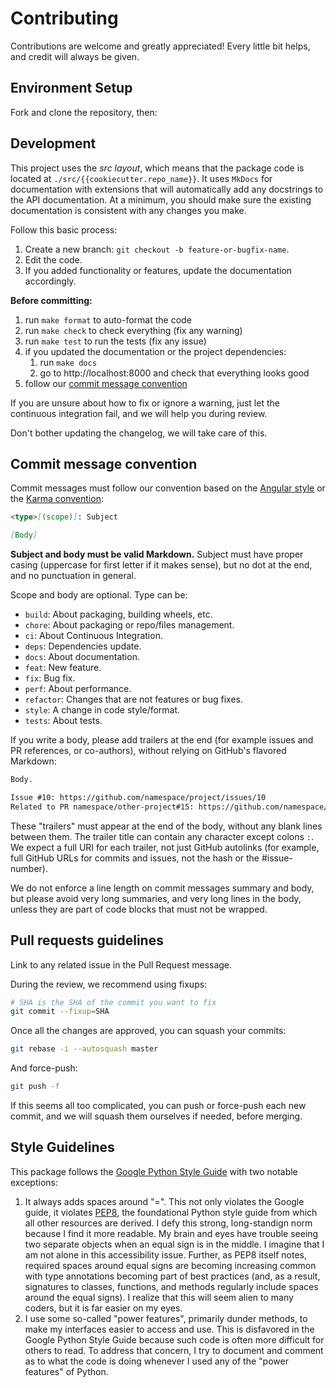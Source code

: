 # Contributing

Contributions are welcome and greatly appreciated!
Every little bit helps, and credit will always be given.

## Environment Setup

Fork and clone the repository, then:

## Development

This project uses the *src layout*, which means that the package code is located
at `./src/{{cookiecutter.repo_name}}`. It uses `MkDocs` for documentation with 
extensions that will automatically add any docstrings to the API documentation.
At a minimum, you should make sure the existing documentation is consistent with
any changes you make.

Follow this basic process:

1. Create a new branch: `git checkout -b feature-or-bugfix-name`.
2. Edit the code.
3. If you added functionality or features, update the documentation accordingly.

**Before committing:**

1. run `make format` to auto-format the code
1. run `make check` to check everything (fix any warning)
1. run `make test` to run the tests (fix any issue)
1. if you updated the documentation or the project dependencies:
    1. run `make docs`
    1. go to http://localhost:8000 and check that everything looks good
1. follow our [commit message convention](#commit-message-convention)

If you are unsure about how to fix or ignore a warning, just let the continuous 
integration fail, and we will help you during review.

Don't bother updating the changelog, we will take care of this.

## Commit message convention

Commit messages must follow our convention based on the
[Angular style](https://gist.github.com/stephenparish/9941e89d80e2bc58a153#format-of-the-commit-message)
or the [Karma convention](https://karma-runner.github.io/4.0/dev/git-commit-msg.html):

```md
<type>[(scope)]: Subject

[Body]
```

**Subject and body must be valid Markdown.**
Subject must have proper casing (uppercase for first letter
if it makes sense), but no dot at the end, and no punctuation
in general.

Scope and body are optional. Type can be:

- `build`: About packaging, building wheels, etc.
- `chore`: About packaging or repo/files management.
- `ci`: About Continuous Integration.
- `deps`: Dependencies update.
- `docs`: About documentation.
- `feat`: New feature.
- `fix`: Bug fix.
- `perf`: About performance.
- `refactor`: Changes that are not features or bug fixes.
- `style`: A change in code style/format.
- `tests`: About tests.

If you write a body, please add trailers at the end
(for example issues and PR references, or co-authors),
without relying on GitHub's flavored Markdown:

```md
Body.

Issue #10: https://github.com/namespace/project/issues/10
Related to PR namespace/other-project#15: https://github.com/namespace/other-project/pull/15
```

These "trailers" must appear at the end of the body,
without any blank lines between them. The trailer title
can contain any character except colons `:`.
We expect a full URI for each trailer, not just GitHub autolinks
(for example, full GitHub URLs for commits and issues,
not the hash or the #issue-number).

We do not enforce a line length on commit messages summary and body,
but please avoid very long summaries, and very long lines in the body,
unless they are part of code blocks that must not be wrapped.

## Pull requests guidelines

Link to any related issue in the Pull Request message.

During the review, we recommend using fixups:

```bash
# SHA is the SHA of the commit you want to fix
git commit --fixup=SHA
```

Once all the changes are approved, you can squash your commits:

```bash
git rebase -i --autosquash master
```

And force-push:

```bash
git push -f
```

If this seems all too complicated, you can push or force-push each new commit,
and we will squash them ourselves if needed, before merging.

## Style Guidelines

This package follows the [Google
Python Style Guide](https://google.github.io/styleguide/pyguide.html) with two
notable exceptions:

1. It always adds spaces around "=". This not only violates the Google guide, it violates [PEP8](https://peps.python.org/pep-0008/), the foundational Python style guide from which all other resources are derived. I defy this strong, long-standign norm because I find it more readable. My brain and eyes have trouble seeing two separate objects when an equal sign is in the middle. I imagine that I am not alone in this accessibility issue. Further, as PEP8 itself notes, required spaces around equal signs are becoming increasing common with type annotations becoming part of best practices (and, as a result, signatures to classes, functions, and methods regularly include spaces around the equal signs). I realize that this will seem alien to many coders, but it is far easier on my eyes.
2. I use some so-called "power features", primarily dunder methods, to make my interfaces easier to access and use. This is disfavored in the Google Python Style Guide because such code is often more difficult for others to read. To address that concern, I try to document and comment as to what the code is doing whenever I used any of the "power features" of Python.
